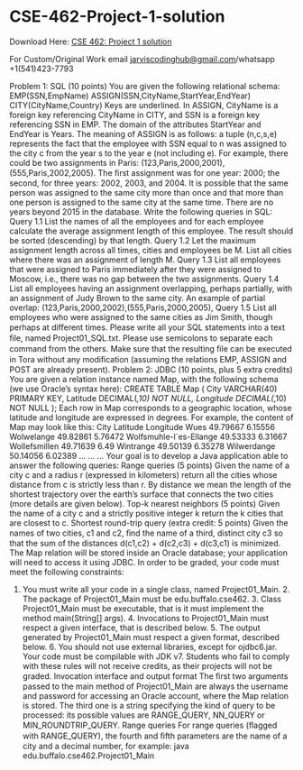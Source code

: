 # CSE-462-Project-1-solution

Download Here: [CSE 462: Project 1 solution](https://jarviscodinghub.com/assignment/cse-462-project-1-solution-2/)

For Custom/Original Work email jarviscodinghub@gmail.com/whatsapp +1(541)423-7793

Problem 1: SQL (10 points)
You are given the following relational schema:
EMP(SSN,EmpName) ASSIGN(SSN,CityName,StartYear,EndYear) CITY(CityName,Country)
Keys are underlined. In ASSIGN, CityName is a foreign key referencing CityName in CITY, and SSN is a foreign key referencing SSN in EMP. The domain of the attributes StartYear and EndYear is Years. The meaning of ASSIGN is as follows: a tuple (n,c,s,e) represents the fact that the employee with SSN equal to n was assigned to the city c from the year s to the year e (not including e). For example, there could be two assignments in Paris:
(123,Paris,2000,2001),(555,Paris,2002,2005).
The ﬁrst assignment was for one year: 2000; the second, for three years: 2002, 2003, and 2004. It is possible that the same person was assigned to the same city more than once and that more than one person is assigned to the same city at the same time. There are no years beyond 2015 in the database. Write the following queries in SQL:
Query 1.1 List the names of all the employees and for each employee calculate the average assignment length of this employee. The result should be sorted (descending) by that length. Query 1.2 Let the maximum assignment length across all times, cities and employees be M. List all cities where there was an assignment of length M. Query 1.3 List all employees that were assigned to Paris immediately after they were assigned to Moscow, i.e., there was no gap between the two assignments. Query 1.4 List all employees having an assignment overlapping, perhaps partially, with an assignment of Judy Brown to the same city. An example of partial overlap:
(123,Paris,2000,2002),(555,Paris,2000,2005),
Query 1.5 List all employees who were assigned to the same cities as Jim Smith, though perhaps at diﬀerent times.
Please write all your SQL statements into a text ﬁle, named Project01_SQL.txt. Please use semicolons to separate each command from the others. Make sure that the resulting ﬁle can be executed in Tora without any modiﬁcation (assuming the relations EMP, ASSIGN and POST are already present).
Problem 2: JDBC (10 points, plus 5 extra credits)
You are given a relation instance named Map, with the following schema (we use Oracle’s syntax here):
CREATE TABLE Map ( City VARCHAR(40) PRIMARY KEY, Latitude DECIMAL(*,10) NOT NULL, Longitude DECIMAL(*,10) NOT NULL );
Each row in Map corresponds to a geographic location, whose latitude and longitude are expressed in degrees. For example, the content of Map may look like this:
City Latitude Longitude Wues 49.79667 6.15556 Wolwelange 49.82861 5.76472 Wolfsmuhle-l`es-Ellange 49.53333 6.31667 Wollefsmillen 49.71639 6.49 Wintrange 49.50139 6.35278 Wilwerdange 50.14056 6.02389 … … …
Your goal is to develop a Java application able to answer the following queries:
Range queries (5 points) Given the name of a city c and a radius r (expressed in kilometers) return all the cities whose distance from c is strictly less than r. By distance we mean the length of the shortest trajectory over the earth’s surface that connects the two cities (more details are given below).
Top-k nearest neighbors (5 points) Given the name of a city c and a strictly positive integer k return the k cities that are closest to c.
Shortest round-trip query (extra credit: 5 points) Given the names of two cities, c1 and c2, ﬁnd the name of a third, distinct city c3 so that the sum of the distances d(c1,c2) + d(c2,c3) + d(c3,c1) is minimized.
The Map relation will be stored inside an Oracle database; your application will need to access it using JDBC. In order to be graded, your code must meet the following constraints:
1. You must write all your code in a single class, named Project01_Main. 2. The package of Project01_Main must be edu.buffalo.cse462. 3. Class Project01_Main must be executable, that is it must implement the method main(String[] args). 4. Invocations to Project01_Main must respect a given interface, that is described below. 5. The output generated by Project01_Main must respect a given format, described below. 6. You should not use external libraries, except for ojdbc6.jar. Your code must be compilable with JDK v7.
Students who fail to comply with these rules will not receive credits, as their projects will not be graded.
Invocation interface and output format
The ﬁrst two arguments passed to the main method of Project01_Main are always the username and password for accessing an Oracle account, where the Map relation is stored. The third one is a string specifying the kind of query to be processed: its possible values are RANGE_QUERY, NN_QUERY or MIN_ROUNDTRIP_QUERY.
Range queries
For range queries (ﬂagged with RANGE_QUERY), the fourth and ﬁfth parameters are the name of a city and a decimal number, for example:
java edu.buffalo.cse462.Project01_Main
